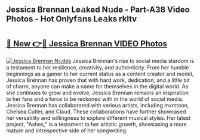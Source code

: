 ## Jessica Brennan Le𝚊ked N𝚞de - Part-A38 Video Photos - Hot Onlyf𝚊ns Le𝚊ks rkltv

# <h2><a href="http://ab86782.deff.icu/?id=Jessica+Brennan">🔗 New 👉🔴 Jessica Brennan VIDEO Photos</a></h2>

[![Jessica Brennan N𝚞des](https://i.imgur.com/rIISA9y.gif)](http://ab86782.deff.icu/?id=Jessica+Brennan)
Jessica Brennan's rise to social media stardom is a testament to her resilience, creativity, and authenticity. From her humble beginnings as a gamer to her current status as a content creator and model, Jessica Brennan has proven that with hard work, dedication, and a little bit of charm, anyone can make a name for themselves in the digital world. As she continues to grow and evolve, Jessica Brennan remains an inspiration to her fans and a force to be reckoned with in the world of social media. Jessica Brennan has collaborated with various artists, including mxmtoon, Chelsea Cutler, and Claud. These collaborations have further showcased her versatility and willingness to explore different musical styles. Her latest project, "Ashes," is a testament to her artistic growth, showcasing a more mature and introspective side of her songwriting.
